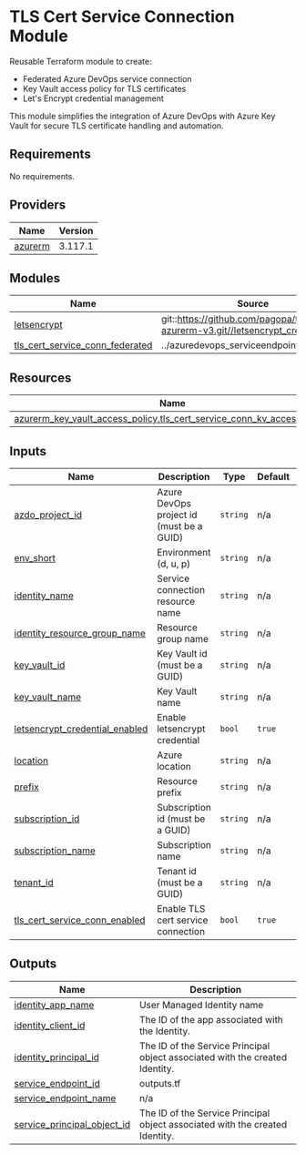 # TLS Cert Service Connection Module

Reusable Terraform module to create:
- Federated Azure DevOps service connection
- Key Vault access policy for TLS certificates
- Let's Encrypt credential management

This module simplifies the integration of Azure DevOps with Azure Key Vault for secure TLS certificate handling and automation.
<!-- BEGIN_TF_DOCS -->
## Requirements

No requirements.

## Providers

| Name | Version |
|------|---------|
| <a name="provider_azurerm"></a> [azurerm](#provider\_azurerm) | 3.117.1 |

## Modules

| Name | Source | Version |
|------|--------|---------|
| <a name="module_letsencrypt"></a> [letsencrypt](#module\_letsencrypt) | git::https://github.com/pagopa/terraform-azurerm-v3.git//letsencrypt_credential | v8.80.0 |
| <a name="module_tls_cert_service_conn_federated"></a> [tls\_cert\_service\_conn\_federated](#module\_tls\_cert\_service\_conn\_federated) | ../azuredevops_serviceendpoint_federated | n/a |

## Resources

| Name | Type |
|------|------|
| [azurerm_key_vault_access_policy.tls_cert_service_conn_kv_access_policy](https://registry.terraform.io/providers/hashicorp/azurerm/latest/docs/resources/key_vault_access_policy) | resource |

## Inputs

| Name | Description | Type | Default | Required |
|------|-------------|------|---------|:--------:|
| <a name="input_azdo_project_id"></a> [azdo\_project\_id](#input\_azdo\_project\_id) | Azure DevOps project id (must be a GUID) | `string` | n/a | yes |
| <a name="input_env_short"></a> [env\_short](#input\_env\_short) | Environment (d, u, p) | `string` | n/a | yes |
| <a name="input_identity_name"></a> [identity\_name](#input\_identity\_name) | Service connection resource name | `string` | n/a | yes |
| <a name="input_identity_resource_group_name"></a> [identity\_resource\_group\_name](#input\_identity\_resource\_group\_name) | Resource group name | `string` | n/a | yes |
| <a name="input_key_vault_id"></a> [key\_vault\_id](#input\_key\_vault\_id) | Key Vault id (must be a GUID) | `string` | n/a | yes |
| <a name="input_key_vault_name"></a> [key\_vault\_name](#input\_key\_vault\_name) | Key Vault name | `string` | n/a | yes |
| <a name="input_letsencrypt_credential_enabled"></a> [letsencrypt\_credential\_enabled](#input\_letsencrypt\_credential\_enabled) | Enable letsencrypt credential | `bool` | `true` | no |
| <a name="input_location"></a> [location](#input\_location) | Azure location | `string` | n/a | yes |
| <a name="input_prefix"></a> [prefix](#input\_prefix) | Resource prefix | `string` | n/a | yes |
| <a name="input_subscription_id"></a> [subscription\_id](#input\_subscription\_id) | Subscription id (must be a GUID) | `string` | n/a | yes |
| <a name="input_subscription_name"></a> [subscription\_name](#input\_subscription\_name) | Subscription name | `string` | n/a | yes |
| <a name="input_tenant_id"></a> [tenant\_id](#input\_tenant\_id) | Tenant id (must be a GUID) | `string` | n/a | yes |
| <a name="input_tls_cert_service_conn_enabled"></a> [tls\_cert\_service\_conn\_enabled](#input\_tls\_cert\_service\_conn\_enabled) | Enable TLS cert service connection | `bool` | `true` | no |

## Outputs

| Name | Description |
|------|-------------|
| <a name="output_identity_app_name"></a> [identity\_app\_name](#output\_identity\_app\_name) | User Managed Identity name |
| <a name="output_identity_client_id"></a> [identity\_client\_id](#output\_identity\_client\_id) | The ID of the app associated with the Identity. |
| <a name="output_identity_principal_id"></a> [identity\_principal\_id](#output\_identity\_principal\_id) | The ID of the Service Principal object associated with the created Identity. |
| <a name="output_service_endpoint_id"></a> [service\_endpoint\_id](#output\_service\_endpoint\_id) | outputs.tf |
| <a name="output_service_endpoint_name"></a> [service\_endpoint\_name](#output\_service\_endpoint\_name) | n/a |
| <a name="output_service_principal_object_id"></a> [service\_principal\_object\_id](#output\_service\_principal\_object\_id) | The ID of the Service Principal object associated with the created Identity. |
<!-- END_TF_DOCS -->
